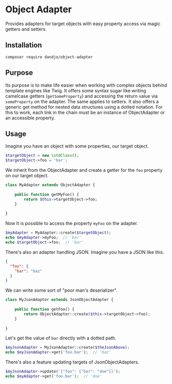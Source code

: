 # Object Adapter

Provides adapters for target objects with easy property access via magic getters and setters.

## Installation

    composer require dandjo/object-adapter

## Purpose

Its purpose is to make life easier when working with complex objects behind template engines like Twig. It offers some
syntax sugar like writing camelcase getters (`getSomeProperty`) and accessing the return value via `someProperty` on
the adapter. The same applies to setters. It also offers a generic get method for nested data structures using a dotted
notation. For this to work, each link in the chain must be an instance of ObjectAdapter or an accessible property.

## Usage

Imagine you have an object with some properties, our target object.

```php
$targetObject = new \stdClass();
$targetObject->foo = 'bar';
```

We inherit from the ObjectAdapter and create a getter for the `foo` property on our target object.

```php
class MyAdapter extends ObjectAdapter {
    
    public function getMyFoo() {
        return $this->targetObject->foo;
    }
    
}
```

Now It is possible to access the property `myFoo` on the adapter.

```php
$myAdapter = MyAdapter::create($targetObject);
echo $myAdapter->myFoo;  // 'bar'
echo $targetObject->foo;  // 'bar'
```

There's also an adapter handling JSON. Imagine you have a JSON like this.

```json
{
  "foo": {
    "bar": "baz"
  }  
}
```

We can write some sort of "poor man's deserializer".

```php
class MyJsonAdapter extends JsonObjectAdapter {
    
    public function getFoo() {
        return ObjectAdapter::create($this->targetObject->foo);
    }
    
}
```

Let's get the value of `bar` directly with a dotted path.

```php
$myJsonAdapter = MyJsonAdapter::create($theJsonAbove);
echo $myJsonAdapter->get('foo.bar');  // 'baz'
```

There's also a feature updating targets of JsonObjectAdapters.

```php
$myJsonAdapter->update('{"foo": {"bar": "doe"}}');
echo $myAdapter->get('foo.bar');  // 'doe'
```
